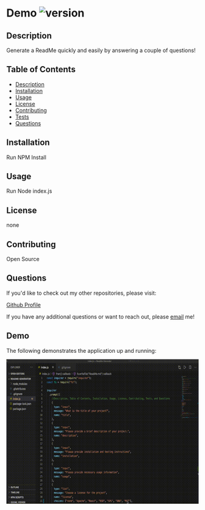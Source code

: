 # Demo ![version](https://img.shields.io/badge/version-1.0.0-blue)

## Description

Generate a ReadMe quickly and easily by answering a couple of questions!

## Table of Contents

- [Description](#description)
- [Installation](#installation)
- [Usage](#usage)
- [License](#license)
- [Contributing](#contributing)
- [Tests](#tests)
- [Questions](#questions)

## Installation

Run NPM Install

## Usage

Run Node index.js

## License

none

## Contributing

Open Source

## Questions

If you'd like to check out my other repositories, please visit:

[Github Profile](https://github.com/vivianaarenas)

If you have any additional questions or want to reach out, please [email](mailto:vivianaaarenas@gmail.com) me!

## Demo

The following demonstrates the application up and running:

![demo](Assets/demo.gif)
